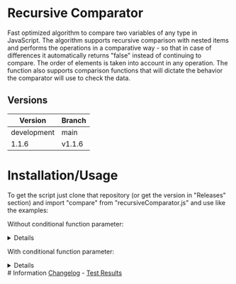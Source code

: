 # Recursive Comparator
Fast optimized algorithm to compare two variables of any type in JavaScript. The algorithm supports recursive 
comparison with nested items and performs the operations in a comparative way - so that in case of differences 
it automatically returns "false" instead of continuing to compare. The order of elements is taken into account 
in any operation. The function also supports comparison functions that will dictate the behavior the comparator 
will use to check the data.

## Versions

| Version | Branch |
| ------- | ------ |
| development | main |
| 1.1.6 | v1.1.6 |

# Installation/Usage
To get the script just clone that repository (or get the version in "Releases" section) and import "compare" from "recursiveComparator.js" and use like the examples:

Without conditional function parameter:

<details>

```js
compare([{a: 1}], [{a: 1}]); //(May be equal) True
compare([[1]], [[3]]); //(May be equal) False
```

</details>

With conditional function parameter:

<details>

```js
compare([{a: 1}], [{a: 1}], (a, b) => !compare(a, b)); //(May pass in the function parameters) False
compare([{a: 1}], [{a: 1}], (a, b) => compare(a, b)); //(May pass in the function parameters) True
```

</details>
# Information
<a href="./info/Changelog.md">Changelog</a> - <a href="./info/TestResults.md">Test Results</a>


